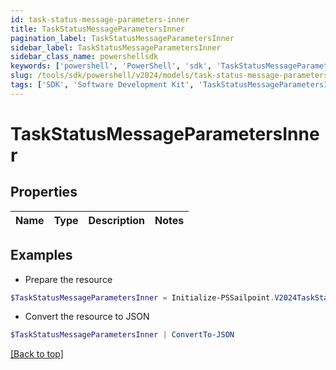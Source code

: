 ```yaml
---
id: task-status-message-parameters-inner
title: TaskStatusMessageParametersInner
pagination_label: TaskStatusMessageParametersInner
sidebar_label: TaskStatusMessageParametersInner
sidebar_class_name: powershellsdk
keywords: ['powershell', 'PowerShell', 'sdk', 'TaskStatusMessageParametersInner'] 
slug: /tools/sdk/powershell/v2024/models/task-status-message-parameters-inner
tags: ['SDK', 'Software Development Kit', 'TaskStatusMessageParametersInner']
---
```



# TaskStatusMessageParametersInner

## Properties

Name | Type | Description | Notes
------------ | ------------- | ------------- | -------------

## Examples

- Prepare the resource
```powershell
$TaskStatusMessageParametersInner = Initialize-PSSailpoint.V2024TaskStatusMessageParametersInner 
```

- Convert the resource to JSON
```powershell
$TaskStatusMessageParametersInner | ConvertTo-JSON
```


[[Back to top]](#) 

